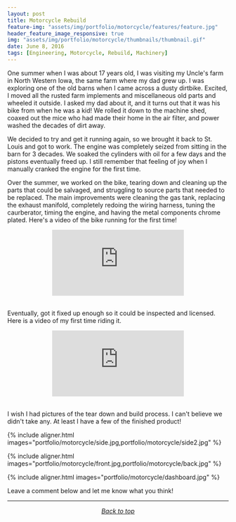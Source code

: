 ```yaml
---
layout: post
title: Motorcycle Rebuild
feature-img: "assets/img/portfolio/motorcycle/features/feature.jpg"
header_feature_image_responsive: true
img: "assets/img/portfolio/motorcycle/thumbnails/thumbnail.gif"
date: June 8, 2016
tags: [Engineering, Motorcycle, Rebuild, Machinery]
---
```


<!-- ![image]({{ page.img | relative_url }}) -->

One summer when I was about 17 years old, I was visiting my Uncle's farm in North Western Iowa, the same farm where my dad grew up. I was exploring one of the old barns when I came across a dusty dirtbike. Excited, I moved all the rusted farm implements and miscellaneous old parts and wheeled it outside. I asked my dad about it, and it turns out that it was his bike from when he was a kid! We rolled it down to the machine shed, coaxed out the mice who had made their home in the air filter, and power washed the decades of dirt away.

We decided to try and get it running again, so we brought it back to St. Louis and got to work. The engine was completely seized from sitting in the barn for 3 decades. We soaked the cylinders with oil for a few days and the pistons eventually freed up. I still remember that feeling of joy when I manually cranked the engine for the first time.

Over the summer, we worked on the bike, tearing down and cleaning up the parts that could be salvaged, and struggling to source parts that needed to be replaced. The main improvements were cleaning the gas tank, replacing the exhaust manifold, completely redoing the wiring harness, tuning the caurberator, timing the engine, and having the metal components chrome plated. Here's a video of the bike running for the first time!

<div class="video_container" align="middle">
    <iframe src="https://www.youtube.com/embed/dJMb2zKt_rA" class="video" frameborder="0" gesture="media" allow="encrypted-media" allowfullscreen></iframe>
</div>

<br>

Eventually, got it fixed up enough so it could be inspected and licensed. Here is a video of my first time riding it.

<div class="video_container" align="middle">
    <iframe src="https://www.youtube.com/embed/IRSFDSzhPDY" class="video" frameborder="0" gesture="media" allow="encrypted-media" allowfullscreen></iframe>
</div>

<br>

I wish I had pictures of the tear down and build process. I can't believe we didn't take any. At least I have a few of the finished product!

{% include aligner.html images="portfolio/motorcycle/side.jpg,portfolio/motorcycle/side2.jpg" %}

{% include aligner.html images="portfolio/motorcycle/front.jpg,portfolio/motorcycle/back.jpg" %}

{% include aligner.html images="portfolio/motorcycle/dashboard.jpg" %}

Leave a comment below and let me know what you think!

<hr/>

<p align="center">
    <em><a href="#TOP">Back to top</a></em>
</p>